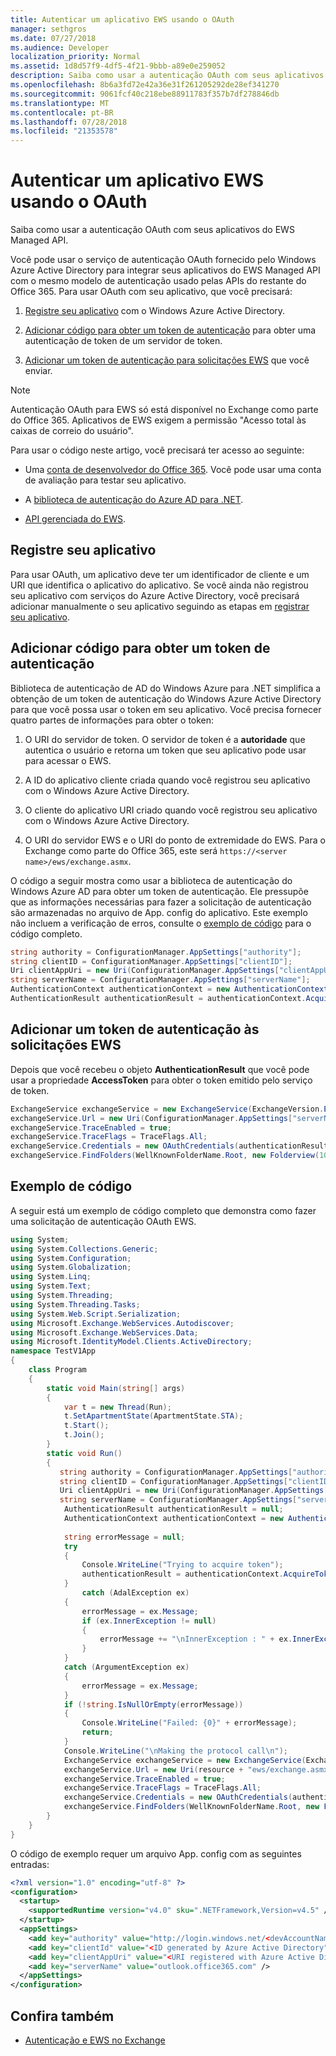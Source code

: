 ```yaml
---
title: Autenticar um aplicativo EWS usando o OAuth
manager: sethgros
ms.date: 07/27/2018
ms.audience: Developer
localization_priority: Normal
ms.assetid: 1d8d57f9-4df5-4f21-9bbb-a89e0e259052
description: Saiba como usar a autenticação OAuth com seus aplicativos do EWS Managed API.
ms.openlocfilehash: 8b6a3fd72e42a36e31f261205292de28ef341270
ms.sourcegitcommit: 9061fcf40c218ebe88911783f357b7df278846db
ms.translationtype: MT
ms.contentlocale: pt-BR
ms.lasthandoff: 07/28/2018
ms.locfileid: "21353578"
---
```

# <a name="authenticate-an-ews-application-by-using-oauth"></a>Autenticar um aplicativo EWS usando o OAuth

Saiba como usar a autenticação OAuth com seus aplicativos do EWS Managed API.
  
Você pode usar o serviço de autenticação OAuth fornecido pelo Windows Azure Active Directory para integrar seus aplicativos do EWS Managed API com o mesmo modelo de autenticação usado pelas APIs do restante do Office 365. Para usar OAuth com seu aplicativo, que você precisará:
  
1. [Registre seu aplicativo](#bk_register) com o Windows Azure Active Directory. 
    
2. [Adicionar código para obter um token de autenticação](#bk_getToken) para obter uma autenticação de token de um servidor de token. 
    
3. [Adicionar um token de autenticação para solicitações EWS](#bk_useToken) que você enviar. 
    
> [!NOTE]
> Autenticação OAuth para EWS só está disponível no Exchange como parte do Office 365. Aplicativos de EWS exigem a permissão "Acesso total às caixas de correio do usuário". 
  
Para usar o código neste artigo, você precisará ter acesso ao seguinte:
  
- Uma [conta de desenvolvedor do Office 365](https://docs.microsoft.com/en-us/office/developer-program/office-365-developer-program). Você pode usar uma conta de avaliação para testar seu aplicativo.
    
- A [biblioteca de autenticação do Azure AD para .NET](https://docs.microsoft.com/en-us/azure/active-directory/develop/active-directory-authentication-libraries).
    
- [API gerenciada do EWS](https://github.com/officedev/ews-managed-api.aspx).

<a name="bk_register"> </a>

## <a name="register-your-application"></a>Registre seu aplicativo

Para usar OAuth, um aplicativo deve ter um identificador de cliente e um URI que identifica o aplicativo do aplicativo. Se você ainda não registrou seu aplicativo com serviços do Azure Active Directory, você precisará adicionar manualmente o seu aplicativo seguindo as etapas em [registrar seu aplicativo](https://apps.dev.microsoft.com/#/appList).

<a name="bk_getToken"> </a>

## <a name="add-code-to-get-an-authentication-token"></a>Adicionar código para obter um token de autenticação

Biblioteca de autenticação de AD do Windows Azure para .NET simplifica a obtenção de um token de autenticação do Windows Azure Active Directory para que você possa usar o token em seu aplicativo. Você precisa fornecer quatro partes de informações para obter o token:
  
1. O URI do servidor de token. O servidor de token é a **autoridade** que autentica o usuário e retorna um token que seu aplicativo pode usar para acessar o EWS. 
    
2. A ID do aplicativo cliente criada quando você registrou seu aplicativo com o Windows Azure Active Directory.
    
3. O cliente do aplicativo URI criado quando você registrou seu aplicativo com o Windows Azure Active Directory.
    
4. O URI do servidor EWS e o URI do ponto de extremidade do EWS. Para o Exchange como parte do Office 365, este será `https://<server name>/ews/exchange.asmx`.
    
O código a seguir mostra como usar a biblioteca de autenticação do Windows Azure AD para obter um token de autenticação. Ele pressupõe que as informações necessárias para fazer a solicitação de autenticação são armazenadas no arquivo de App. config do aplicativo. Este exemplo não incluem a verificação de erros, consulte o [exemplo de código](#bk_codeSample) para o código completo. 
  
```cs
string authority = ConfigurationManager.AppSettings["authority"];
string clientID = ConfigurationManager.AppSettings["clientID"];
Uri clientAppUri = new Uri(ConfigurationManager.AppSettings["clientAppUri"];
string serverName = ConfigurationManager.AppSettings["serverName"];
AuthenticationContext authenticationContext = new AuthenticationContext(authority, false);
AuthenticationResult authenticationResult = authenticationContext.AcquireToken(serverName, clientId, clientAppUri);

```

<a name="bk_useToken"> </a>

## <a name="add-an-authentication-token-to-ews-requests"></a>Adicionar um token de autenticação às solicitações EWS

Depois que você recebeu o objeto **AuthenticationResult** que você pode usar a propriedade **AccessToken** para obter o token emitido pelo serviço de token. 
  
```cs
ExchangeService exchangeService = new ExchangeService(ExchangeVersion.Exchange2013);
exchangeService.Url = new Uri(ConfigurationManager.AppSettings["serverName"]+"ews/exchange.asmx");
exchangeService.TraceEnabled = true;
exchangeService.TraceFlags = TraceFlags.All;
exchangeService.Credentials = new OAuthCredentials(authenticationResult.AccessToken));
exchangeService.FindFolders(WellKnownFolderName.Root, new Folderview(10));
```

<a name="bk_codeSample"> </a>

## <a name="code-sample"></a>Exemplo de código

A seguir está um exemplo de código completo que demonstra como fazer uma solicitação de autenticação OAuth EWS.
  
```cs
using System;
using System.Collections.Generic;
using System.Configuration;
using System.Globalization;
using System.Linq;
using System.Text;
using System.Threading;
using System.Threading.Tasks;
using System.Web.Script.Serialization;
using Microsoft.Exchange.WebServices.Autodiscover;
using Microsoft.Exchange.WebServices.Data;
using Microsoft.IdentityModel.Clients.ActiveDirectory;
namespace TestV1App
{
    class Program
    {
        static void Main(string[] args)
        {
            var t = new Thread(Run);
            t.SetApartmentState(ApartmentState.STA);
            t.Start();
            t.Join();
        }
        static void Run()
        {
           string authority = ConfigurationManager.AppSettings["authority"];
           string clientID = ConfigurationManager.AppSettings["clientID"];
           Uri clientAppUri = new Uri(ConfigurationManager.AppSettings["clientAppUri"];
           string serverName = ConfigurationManager.AppSettings["serverName"];
            AuthenticationResult authenticationResult = null;
            AuthenticationContext authenticationContext = new AuthenticationContext(authority, false);
            
            string errorMessage = null;
            try
            {
                Console.WriteLine("Trying to acquire token");
                authenticationResult = authenticationContext.AcquireToken(serverName, clientId, clientAppUri);
            }
                catch (AdalException ex)
            {
                errorMessage = ex.Message;
                if (ex.InnerException != null)
                {
                    errorMessage += "\nInnerException : " + ex.InnerException.Message;
                }
            }
            catch (ArgumentException ex)
            {
                errorMessage = ex.Message;
            }
            if (!string.IsNullOrEmpty(errorMessage))
            {
                Console.WriteLine("Failed: {0}" + errorMessage);
                return;
            }
            Console.WriteLine("\nMaking the protocol call\n");
            ExchangeService exchangeService = new ExchangeService(ExchangeVersion.Exchange2013);
            exchangeService.Url = new Uri(resource + "ews/exchange.asmx");
            exchangeService.TraceEnabled = true;
            exchangeService.TraceFlags = TraceFlags.All;
            exchangeService.Credentials = new OAuthCredentials(authenticationResult.AccessToken);
            exchangeService.FindFolders(WellKnownFolderName.Root, new FolderView(10));
        }
    }
}

```

O código de exemplo requer um arquivo App. config com as seguintes entradas:
  
```xml
<?xml version="1.0" encoding="utf-8" ?>
<configuration>
  <startup>
    <supportedRuntime version="v4.0" sku=".NETFramework,Version=v4.5" />
  </startup>
  <appSettings>
    <add key="authority" value="http://login.windows.net/<devAccountName>.onmicrosoft.com" />
    <add key="clientId" value="<ID generated by Azure Active Directory"/>
    <add key="clientAppUri" value="<URI registered with Azure Active Directory"/>
    <add key="serverName" value="outlook.office365.com" />
  </appSettings>
</configuration>
```

## <a name="see-also"></a>Confira também

- [Autenticação e EWS no Exchange](authentication-and-ews-in-exchange.md)    

    

